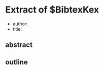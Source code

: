 # Extract of $BibtexKex

<!-- insert the bib string here -->

<!-- or insert at least the core data -->
- author:
- title:
  
## abstract

## outline